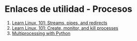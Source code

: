 # Enlaces de utilidad - Procesos

1. [Learn Linux, 101: Streams, pipes, and redirects](https://developer.ibm.com/tutorials/l-lpic1-103-4/)
2. [Learn Linux, 101: Create, monitor, and kill processes](https://developer.ibm.com/tutorials/l-lpic1-103-5/)
3. [Multiprocessing with Python](https://developer.ibm.com/articles/au-multiprocessing/)
